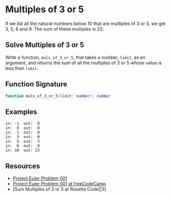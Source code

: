 # Multiples of 3 or 5

If we list all the natural numbers below 10 that are multiples of 3 or 5, we
get 3, 5, 6 and 9. The sum of these multiples is 23.

## Solve Multiples of 3 or 5

Write a function, `muls_of_3_or_5`, that takes a number, `limit`, as an
argument, and returns the sum of all the multiples of 3 or 5 whose value is
less than `limit`.

## Function Signature

```lua
function muls_of_3_or_5(limit: number): number
```

## Examples

```
in: -1  out:  0
in:  0  out:  0
in:  1  out:  0
in:  3  out:  0
in:  5  out:  3
in:  6  out:  8
in: 10  out: 23
```

## Resources

- [Project Euler Problem 001][0]
- [Project Euler Problem 001 at freeCodeCamp][1]
- [Sum Multiples of 3 or 5 at Rosetta Code][3]

[0]: https://projecteuler.net/problem=1
[1]: https://www.freecodecamp.org/learn/coding-interview-prep/project-euler/problem-1-multiples-of-3-and-5
[2]: https://rosettacode.org/wiki/Sum_multiples_of_3_and_5
